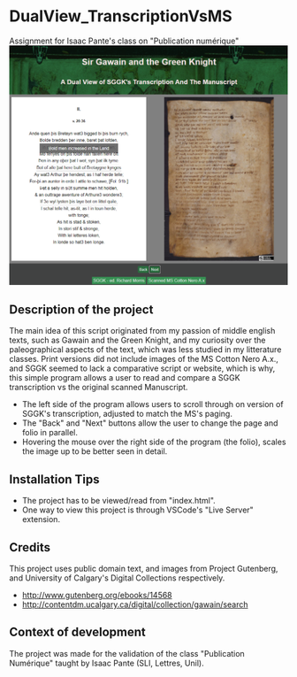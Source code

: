 # DualView_TranscriptionVsMS
Assignment for Isaac Pante's class on "Publication numérique"
![image](Screenshot.png)
## Description of the project
The main idea of this script originated from my passion of middle english texts, such as Gawain and the Green Knight, and my curiosity over the paleographical aspects of the text, which was less studied in my litterature classes. Print versions did not include images of the MS Cotton Nero A.x., and SGGK seemed to lack a comparative script or website, which is why, this simple program allows a user to read and compare a SGGK transcription vs the original scanned Manuscript.
* The left side of the program allows users to scroll through on version of SGGK's transcription, adjusted to match the MS's paging.
* The "Back" and "Next" buttons allow the user to change the page and folio in parallel.
* Hovering the mouse over the right side of the program (the folio), scales the image up to be better seen in detail.
## Installation Tips
* The project has to be viewed/read from "index.html".
* One way to view this project is through VSCode's "Live Server" extension.
## Credits
This project uses public domain text, and images from Project Gutenberg, and University of Calgary's Digital Collections respectively.
* http://www.gutenberg.org/ebooks/14568
* http://contentdm.ucalgary.ca/digital/collection/gawain/search
## Context of development
The project was made for the validation of the class "Publication Numérique" taught by Isaac Pante (SLI, Lettres, Unil).

